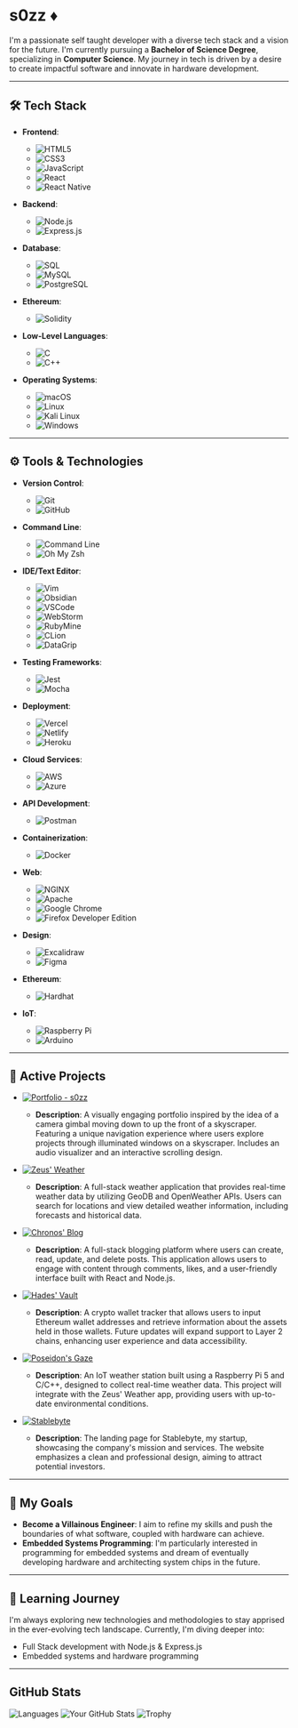# s0zz ♦️

I'm a passionate self taught developer with a diverse tech stack and a vision for the future. I'm currently pursuing a **Bachelor of Science Degree**, specializing in **Computer Science**. My journey in tech is driven by a desire to create impactful software and innovate in hardware development.

---

## 🛠️ Tech Stack

- **Frontend**: 
  - ![HTML5](https://img.shields.io/badge/-HTML5-E34F26?logo=html5&logoColor=ffffff)
  - ![CSS3](https://img.shields.io/badge/-CSS3-1572B6?logo=css3&logoColor=ffffff)
  - ![JavaScript](https://img.shields.io/badge/-JavaScript-F7DF1E?logo=javascript&logoColor=000000)
  - ![React](https://img.shields.io/badge/-React-61DAFB?logo=react&logoColor=000000)
  - ![React Native](https://img.shields.io/badge/-React%20Native-61DAFB?logo=react&logoColor=000000)
 
- **Backend**: 
  - ![Node.js](https://img.shields.io/badge/-Node.js-339933?logo=node.js&logoColor=ffffff)
  - ![Express.js](https://img.shields.io/badge/-Express.js-404D59?logo=express&logoColor=ffffff)

- **Database**:
  - ![SQL](https://img.shields.io/badge/SQL-0072B8?logo=sqlite&logoColor=ffffff)
  - ![MySQL](https://img.shields.io/badge/-MySQL-4479A1?logo=mysql&logoColor=ffffff)
  - ![PostgreSQL](https://img.shields.io/badge/-PostgreSQL-336791?logo=postgresql&logoColor=ffffff)

- **Ethereum**: 
  - ![Solidity](https://img.shields.io/badge/-Solidity-363636?logo=solidity&logoColor=white)

- **Low-Level Languages**: 
  - ![C](https://img.shields.io/badge/-C-A8B9CC?logo=c&logoColor=ffffff)
  - ![C++](https://img.shields.io/badge/-C%2B%2B-F34B7E?logo=c%2B%2B&logoColor=ffffff)

- **Operating Systems**:
  - ![macOS](https://img.shields.io/badge/-macOS-000000?logo=apple&logoColor=ffffff)
  - ![Linux](https://img.shields.io/badge/-Linux-FCC624?logo=linux&logoColor=000000)
  - ![Kali Linux](https://img.shields.io/badge/-Kali%20Linux-557C94?logo=kali-linux&logoColor=ffffff)
  - ![Windows](https://img.shields.io/badge/-Windows-0078D6?logo=windows&logoColor=ffffff)

---

## ⚙️ Tools & Technologies

- **Version Control**: 
  - ![Git](https://img.shields.io/badge/-Git-F05032?logo=git&logoColor=ffffff)
  - ![GitHub](https://img.shields.io/badge/-GitHub-181717?logo=github&logoColor=ffffff)

- **Command Line**: 
  - ![Command Line](https://img.shields.io/badge/Terminal-4EAA25?logo=gnome-terminal&logoColor=ffffff)
  - ![Oh My Zsh](https://img.shields.io/badge/Oh%20My%20Zsh-2E7C0E?logo=oh-my-zsh&logoColor=ffffff)

- **IDE/Text Editor**: 
  - ![Vim](https://img.shields.io/badge/-Vim-019733?logo=vim&logoColor=ffffff)
  - ![Obsidian](https://img.shields.io/badge/Obsidian-553E8B?logo=obsidian&logoColor=ffffff)
  - ![VSCode](https://img.shields.io/badge/-VS%20Code-007ACC?logo=visual-studio-code&logoColor=ffffff)
  - ![WebStorm](https://img.shields.io/badge/-WebStorm-000000?logo=jetbrains&logoColor=white)
  - ![RubyMine](https://img.shields.io/badge/-RubyMine-000000?logo=jetbrains&logoColor=white)
  - ![CLion](https://img.shields.io/badge/-CLion-000000?logo=jetbrains&logoColor=white)
  - ![DataGrip](https://img.shields.io/badge/-DataGrip-000000?logo=jetbrains&logoColor=white)
 
- **Testing Frameworks**:
  - ![Jest](https://img.shields.io/badge/Jest-C21325?logo=jest&logoColor=white)
  - ![Mocha](https://img.shields.io/badge/Mocha-8D6748?logo=mocha&logoColor=white)

- **Deployment**:
  - ![Vercel](https://img.shields.io/badge/Vercel-000000?logo=vercel&logoColor=white)
  - ![Netlify](https://img.shields.io/badge/Netlify-00C7B7?logo=netlify&logoColor=white)
  - ![Heroku](https://img.shields.io/badge/Heroku-430098?logo=heroku&logoColor=white)

- **Cloud Services**:
  - ![AWS](https://img.shields.io/badge/AWS-232F3E?logo=amazonaws&logoColor=white)
  - ![Azure](https://img.shields.io/badge/Azure-0089D6?logo=microsoftazure&logoColor=white)

- **API Development**:
  - ![Postman](https://img.shields.io/badge/Postman-FF6C37?logo=postman&logoColor=white)

- **Containerization**:
  - ![Docker](https://img.shields.io/badge/Docker-2496ED?logo=docker&logoColor=white)
  
- **Web**:
  - ![NGINX](https://img.shields.io/badge/NGINX-009639?logo=nginx&logoColor=ffffff)
  - ![Apache](https://img.shields.io/badge/Apache-D22128?logo=apache&logoColor=ffffff)
  - ![Google Chrome](https://img.shields.io/badge/Google%20Chrome-4285F4?logo=google-chrome&logoColor=ffffff)
  - ![Firefox Developer Edition](https://img.shields.io/badge/Firefox%20Developer%20Edition-FF7139?logo=firefox&logoColor=ffffff)
 
- **Design**:
  - ![Excalidraw](https://img.shields.io/badge/Excalidraw-1A1A1A?logo=excalidraw&logoColor=ffffff)
  - ![Figma](https://img.shields.io/badge/Figma-F24E1E?logo=figma&logoColor=ffffff)

- **Ethereum**:
  - ![Hardhat](https://img.shields.io/badge/-Hardhat-00D6D6?logo=hardhat&logoColor=ffffff)

- **IoT**: 
  - ![Raspberry Pi](https://img.shields.io/badge/-Raspberry%20Pi-C51E3A?logo=raspberrypi&logoColor=ffffff)
  - ![Arduino](https://img.shields.io/badge/-Arduino-00979D?logo=arduino&logoColor=ffffff)

---

## 💼 Active Projects

- [![Portfolio - s0zz](https://img.shields.io/badge/s0zz's%20Portfolio-007ACC?logo=github&logoColor=ffffff)](https://github.com/s0zz/portfolio)
  - **Description**: A visually engaging portfolio inspired by the idea of a camera gimbal moving down to up the front of a skyscraper. Featuring a unique navigation experience where users explore projects through illuminated windows on a skyscraper. Includes an audio visualizer and an interactive scrolling design.

- [![Zeus' Weather](https://img.shields.io/badge/Zeus'%20Weather%20-%20Full%20Stack%20Weather%20Application-007ACC?logo=github&logoColor=ffffff)](https://github.com/s0zz/fullstack-weather)
    - **Description**: A full-stack weather application that provides real-time weather data by utilizing GeoDB and OpenWeather APIs. Users can search for locations and view detailed weather information, including forecasts and historical data.
      
- [![Chronos' Blog](https://img.shields.io/badge/Chronos'%20Blog%20-%20Full%20Stack%20Blog%20Application-007ACC?logo=github&logoColor=ffffff)](https://github.com/s0zz/fullstack-blog)
    - **Description**: A full-stack blogging platform where users can create, read, update, and delete posts. This application allows users to engage with content through comments, likes, and a user-friendly interface built with React and Node.js.

- [![Hades' Vault](https://img.shields.io/badge/Hades'%20Vault%20-%20Crypto%20Wallet%20Tracker-007ACC?logo=github&logoColor=ffffff)](https://github.com/s0zz/crypto-wallet-tracker)
    - **Description**: A crypto wallet tracker that allows users to input Ethereum wallet addresses and retrieve information about the assets held in those wallets. Future updates will expand support to Layer 2 chains, enhancing user experience and data accessibility.

- [![Poseidon's Gaze](https://img.shields.io/badge/Poseidon's%20Gaze%20-%20IoT%20Weather%20Station-007ACC?logo=github&logoColor=ffffff)](https://github.com/s0zz/iot-weather-station)
    - **Description**: An IoT weather station built using a Raspberry Pi 5 and C/C++, designed to collect real-time weather data. This project will integrate with the Zeus' Weather app, providing users with up-to-date environmental conditions.

- [![Stablebyte](https://img.shields.io/badge/Stablebyte%20-%20Startup%20Website-007ACC?logo=github&logoColor=ffffff)](https://github.com/s0zz/stablebyte)
    - **Description**: The landing page for Stablebyte, my startup, showcasing the company's mission and services. The website emphasizes a clean and professional design, aiming to attract potential investors.

---

## 🎯 My Goals

- **Become a Villainous Engineer**: I aim to refine my skills and push the boundaries of what software, coupled with hardware can achieve.
- **Embedded Systems Programming**: I'm particularly interested in programming for embedded systems and dream of eventually developing hardware and architecting system chips in the future.

---

## 🌱 Learning Journey

I'm always exploring new technologies and methodologies to stay apprised in the ever-evolving tech landscape. Currently, I'm diving deeper into:

- Full Stack development with Node.js & Express.js
- Embedded systems and hardware programming

---

## GitHub Stats

![Languages](https://github-readme-languages.vercel.app/api?username=s0zz&theme=radical)
![Your GitHub Stats](https://github-readme-stats.vercel.app/api?username=s0zz&show_icons=true&theme=radical)
![Trophy](https://github-profile-trophy.vercel.app/?username=s0zz&theme=radical&margin-w=15&margin-h=15)
